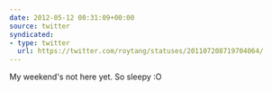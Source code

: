 ```yaml
---
date: 2012-05-12 00:31:09+00:00
source: twitter
syndicated:
- type: twitter
  url: https://twitter.com/roytang/statuses/201107208719704064/
---
```


My weekend's not here yet. So sleepy :O